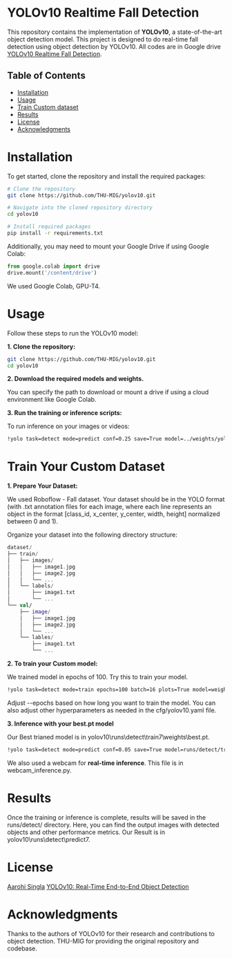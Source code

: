 # YOLOv10 Realtime Fall Detection

This repository contains the implementation of **YOLOv10**, a state-of-the-art object detection model. This project is designed to do real-time fall detection using object detection by YOLOv10. All codes are in Google drive [YOLOv10 Realtime Fall Detection](https://drive.google.com/drive/folders/1pmaeRv51PeHOJqDIckwix_gRQr_AcSHJ?usp=sharing).

## Table of Contents

- [Installation](#installation)
- [Usage](#usage)
- [Train Custom dataset](#trainyourcustomdataset)
- [Results](#results)
- [License](#license)
- [Acknowledgments](#acknowledgments)

# Installation

To get started, clone the repository and install the required packages:

```bash
# Clone the repository
git clone https://github.com/THU-MIG/yolov10.git

# Navigate into the cloned repository directory
cd yolov10

# Install required packages
pip install -r requirements.txt
```

Additionally, you may need to mount your Google Drive if using Google Colab:

```python
from google.colab import drive
drive.mount('/content/drive')
```

We used Google Colab, GPU-T4.

# Usage

Follow these steps to run the YOLOv10 model:

**1. Clone the repository:**

```bash
git clone https://github.com/THU-MIG/yolov10.git
cd yolov10
```

**2. Download the required models and weights.**

You can specify the path to download or mount a drive if using a cloud environment like Google Colab.

**3. Run the training or inference scripts:**

To run inference on your images or videos:

```bash
!yolo task=detect mode=predict conf=0.25 save=True model=../weights/yolov10l.pt source="/content/drive/MyDrive/Colab Notebooks/YOLOv10-Custom-Object-Detection-main/Fall_yeonho.mp4"
```

# Train Your Custom Dataset

**1. Prepare Your Dataset:**

We used Roboflow - Fall dataset. Your dataset should be in the YOLO format (with .txt annotation files for each image, where each line represents an object in the format [class_id, x_center, y_center, width, height] normalized between 0 and 1).

Organize your dataset into the following directory structure:

```kotlin
dataset/
├── train/
│   ├── images/
│   │   ├── image1.jpg
│   │   ├── image2.jpg
│   │   └── ...
│   └── labels/
│       ├── image1.txt
│       └── ...
└── val/
    ├── image/
    │   ├── image1.jpg
    │   ├── image2.jpg
    │   └── ...
    └── lables/
        ├── image1.txt
        └── ...
```

**2. To train your Custom model:**

We trained model in epochs of 100. Try this to train your model.

```bash
!yolo task=detect mode=train epochs=100 batch=16 plots=True model=weights/yolov10l.pt data='/content/drive/MyDrive/Colab Notebooks/YOLOv10-Custom-Object-Detection-main/custom_dataset/fall-detection.v2i.yolov9/data.yaml' save_period=5
```

Adjust --epochs based on how long you want to train the model. You can also adjust other hyperparameters as needed in the cfg/yolov10.yaml file.

**3. Inference with your best.pt model**

Our Best trianed model is in yolov10\runs\detect\train7\weights\best.pt.

```bash
!yolo task=detect mode=predict conf=0.05 save=True model=runs/detect/train7/weights/best.pt source="/content/drive/MyDrive/Colab Notebooks/YOLOv10-Custom-Object-Detection-main/Fall_yeonho.mp4"
```

We also used a webcam for **real-time inference**. This file is in webcam_inference.py.

# Results

Once the training or inference is complete, results will be saved in the runs/detect/ directory. Here, you can find the output images with detected objects and other performance metrics. Our Result is in yolov10\runs\detect\predict7.

# License

[Aarohi Singla](https://github.com/AarohiSingla/YOLOv10-Custom-Object-Detection.git) [YOLOv10: Real-Time End-to-End Object Detection](https://arxiv.org/pdf/2405.14458)

# Acknowledgments

Thanks to the authors of YOLOv10 for their research and contributions to object detection. THU-MIG for providing the original repository and codebase.
